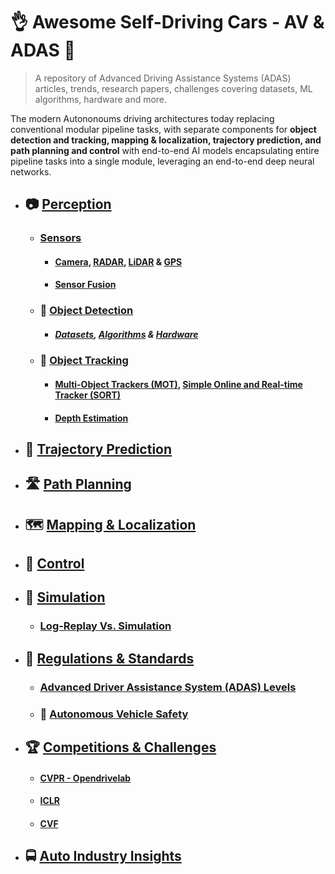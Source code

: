 # :ok_hand: Awesome Self-Driving Cars - AV & ADAS :car:

> A repository of Advanced Driving Assistance Systems (ADAS) articles, trends, research papers, challenges covering datasets, ML algorithms, hardware and more.

The modern Autononoums driving architectures today replacing conventional modular pipeline tasks, with separate components for **object detection and tracking, mapping & localization, trajectory prediction, and path planning and control** with end-to-end AI models encapsulating entire pipeline tasks into a single module, leveraging an end-to-end deep neural networks.

- ## :camera: [Perception](docs/perception.md)
  - ### [Sensors]()
    - #### [Camera](), [RADAR](), [LiDAR](docs/lidar.md) & [GPS]()
    - #### [Sensor Fusion](docs/sensor-fusion.md)
  - ### :vertical_traffic_light: [Object Detection]()
    - ##### [Datasets](), [Algorithms]() & [Hardware]()
  - ### :minibus: [Object Tracking]() 

    - #### [Multi-Object Trackers (MOT)](), [Simple Online and Real-time Tracker (SORT)]()

    - #### [Depth Estimation]()

- ## :blue_car: [Trajectory Prediction](docs/prediction.md)

- ## :motorway: [Path Planning](docs/docs/planning.md)

- ## :world_map: [Mapping & Localization](docs/mapping.md)

- ## :compass: [Control](control.md)

- ## :city_sunset: [Simulation](docs/simulation.md)

  - ### [Log-Replay Vs. Simulation]()

- ## :medal_sports: [Regulations & Standards](docs/regulations.md)

  - ### [Advanced Driver Assistance System (ADAS) Levels]()

  - ### :safety_vest: [Autonomous Vehicle Safety]()

- ## :trophy: [Competitions & Challenges](docs/competitons.md)
  - #### [CVPR - Opendrivelab](https://opendrivelab.com/challenge2024/)
  - #### [ICLR](https://iclr.cc/)
  - #### [CVF](https://www.thecvf.com)

- ## :oncoming_bus: [Auto Industry Insights]()
